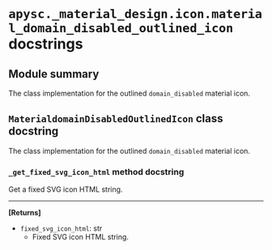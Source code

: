 # `apysc._material_design.icon.material_domain_disabled_outlined_icon` docstrings

## Module summary

The class implementation for the outlined `domain_disabled` material icon.

## `MaterialdomainDisabledOutlinedIcon` class docstring

The class implementation for the outlined `domain_disabled` material icon.

### `_get_fixed_svg_icon_html` method docstring

Get a fixed SVG icon HTML string.<hr>

**[Returns]**

- `fixed_svg_icon_html`: str
  - Fixed SVG icon HTML string.